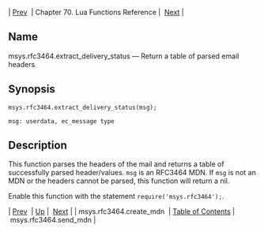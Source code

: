 | [Prev](lua.ref.msys.rfc3464.create_mdn)  | Chapter 70. Lua Functions Reference |  [Next](lua.ref.msys.rfc3464.send_mdn) |

<a name="lua.ref.msys.rfc3464.extract_delivery_status"></a>
## Name

msys.rfc3464.extract_delivery_status — Return a table of parsed email headers

<a name="idp18403776"></a>
## Synopsis

`msys.rfc3464.extract_delivery_status(msg);`

`msg: userdata, ec_message type`<a name="idp18406720"></a>
## Description

This function parses the headers of the mail and returns a table of successfully parsed header/values. `msg` is an RFC3464 MDN. If `msg` is not an MDN or the headers cannot be parsed, this function will return a nil.

Enable this function with the statement `require('msys.rfc3464');`.

| [Prev](lua.ref.msys.rfc3464.create_mdn)  | [Up](lua.function.details) |  [Next](lua.ref.msys.rfc3464.send_mdn) |
| msys.rfc3464.create_mdn  | [Table of Contents](index) |  msys.rfc3464.send_mdn |

